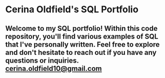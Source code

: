 # Cerina Oldfield's SQL Portfolio
## Welcome to my SQL portfolio! Within this code repository, you'll find various examples of SQL that I've personally written. Feel free to explore and don't hesitate to reach out if you have any questions or inquiries. cerina.oldfield10@gmail.com
